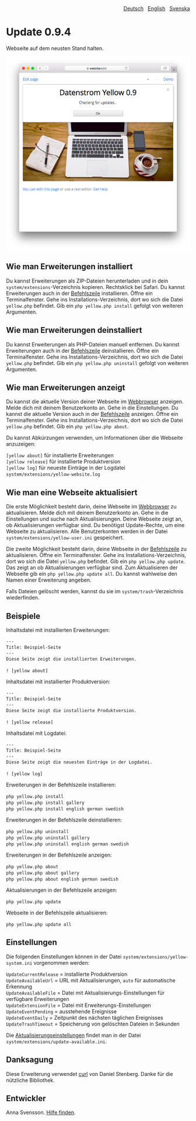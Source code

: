 <p align="right"><a href="README-de.md">Deutsch</a> &nbsp; <a href="README.md">English</a> &nbsp; <a href="README-sv.md">Svenska</a></p>

# Update 0.9.4

Webseite auf dem neusten Stand halten.

<p align="center"><img src="SCREENSHOT.png" alt="Bildschirmfoto"></p>

## Wie man Erweiterungen installiert

Du kannst Erweiterungen als ZIP-Dateien herunterladen und in dein `system/extensions`-Verzeichnis kopieren. Rechtsklick bei Safari. Du kannst Erweiterungen auch in der [Befehlszeile](https://github.com/annaesvensson/yellow-core/tree/main/README-de.md) installieren. Öffne ein Terminalfenster. Gehe ins Installations-Verzeichnis, dort wo sich die Datei `yellow.php` befindet. Gib ein `php yellow.php install` gefolgt von weiteren Argumenten.

## Wie man Erweiterungen deinstalliert

Du kannst Erweiterungen als PHP-Dateien manuell entfernen. Du kannst Erweiterungen auch in der [Befehlszeile](https://github.com/annaesvensson/yellow-core/tree/main/README-de.md) deinstallieren. Öffne ein Terminalfenster. Gehe ins Installations-Verzeichnis, dort wo sich die Datei `yellow.php` befindet. Gib ein `php yellow.php uninstall` gefolgt von weiteren Argumenten.

## Wie man Erweiterungen anzeigt

Du kannst die aktuelle Version deiner Webseite im [Webbrowser](https://github.com/annaesvensson/yellow-edit/tree/main/README-de.md) anzeigen. Melde dich mit deinem Benutzerkonto an. Gehe in die Einstellungen. Du kannst die aktuelle Version auch in der [Befehlszeile](https://github.com/annaesvensson/yellow-core/tree/main/README-de.md) anzeigen. Öffne ein Terminalfenster. Gehe ins Installations-Verzeichnis, dort wo sich die Datei `yellow.php` befindet. Gib ein `php yellow.php about`. 

Du kannst Abkürzungen verwenden, um Informationen über die Webseite anzuzeigen:

`[yellow about]` für installierte Erweiterungen  
`[yellow release]` für installierte Produktversion  
`[yellow log]` für neueste Einträge in der Logdatei `system/extensions/yellow-website.log`  

## Wie man eine Webseite aktualisiert

Die erste Möglichkeit besteht darin, deine Webseite im [Webbrowser](https://github.com/annaesvensson/yellow-edit/tree/main/README-de.md) zu aktualisieren. Melde dich mit deinem Benutzerkonto an. Gehe in die Einstellungen und suche nach Aktualisierungen. Deine Webseite zeigt an, ob Aktualisierungen verfügbar sind. Du benötigst Update-Rechte, um eine Webseite zu aktualisieren. Alle Benutzerkonten werden in der Datei `system/extensions/yellow-user.ini` gespeichert.

Die zweite Möglichkeit besteht darin, deine Webseite in der [Befehlszeile](https://github.com/annaesvensson/yellow-core/tree/main/README-de.md) zu aktualisieren. Öffne ein Terminalfenster. Gehe ins Installations-Verzeichnis, dort wo sich die Datei `yellow.php` befindet. Gib ein `php yellow.php update`. Das zeigt an ob Aktualisierungen verfügbar sind. Zum Aktualisieren der Webseite gib ein `php yellow.php update all`. Du kannst wahlweise den Namen einer Erweiterung angeben. 

Falls Dateien gelöscht werden, kannst du sie im `system/trash`-Verzeichnis wiederfinden.

## Beispiele

Inhaltsdatei mit installierten Erweiterungen:

    ---
    Title: Beispiel-Seite
    ---
    Diese Seite zeigt die installierten Erweiterungen.

    ! [yellow about]

Inhaltsdatei mit installierter Produktversion:

    ---
    Title: Beispiel-Seite
    ---
    Diese Seite zeigt die installierte Produktversion.

    ! [yellow release]

Inhaltsdatei mit Logdatei:

    ---
    Title: Beispiel-Seite
    ---
    Diese Seite zeigt die neuesten Einträge in der Logdatei.

    ! [yellow log]

Erweiterungen in der Befehlszeile installieren:

`php yellow.php install`  
`php yellow.php install gallery`  
`php yellow.php install english german swedish`  

Erweiterungen in der Befehlszeile deinstallieren:

`php yellow.php uninstall`  
`php yellow.php uninstall gallery`  
`php yellow.php uninstall english german swedish`  

Erweiterungen in der Befehlszeile anzeigen:
 
`php yellow.php about`  
`php yellow.php about gallery`  
`php yellow.php about english german swedish`  

Aktualisierungen in der Befehlszeile anzeigen:
 
`php yellow.php update`  

Webseite in der Befehlszeile aktualisieren:
 
`php yellow.php update all`  

## Einstellungen

Die folgenden Einstellungen können in der Datei `system/extensions/yellow-system.ini` vorgenommen werden:

`UpdateCurrentRelease` = installierte Produktversion  
`UpdateAvailableUrl` = URL mit Aktualisierungen, `auto` für automatische Erkennung  
`UpdateAvailableFile` = Datei mit Aktualisierungs-Einstellungen für verfügbare Erweiterungen  
`UpdateExtensionFile` = Datei mit Erweiterungs-Einstellungen  
`UpdateEventPending` = ausstehende Ereignisse  
`UpdateEventDaily` = Zeitpunkt des nächsten täglichen Ereignisses  
`UpdateTrashTimeout` = Speicherung von gelöschten Dateien in Sekunden  

Die [Aktualisierungseinstellungen](https://raw.githubusercontent.com/datenstrom/yellow/main/system/extensions/update-available.ini) findet man in der Datei `system/extensions/update-available.ini`.

## Danksagung

Diese Erweiterung verwendet [curl](https://github.com/curl/curl) von Daniel Stenberg. Danke für die nützliche Bibliothek.

## Entwickler

Anna Svensson. [Hilfe finden](https://datenstrom.se/de/yellow/help/).
